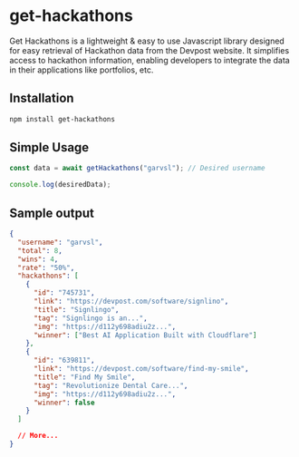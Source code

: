 # get-hackathons

Get Hackathons is a lightweight & easy to use Javascript library designed for easy retrieval of Hackathon data from the Devpost website. It simplifies access to hackathon information, enabling developers to integrate the data in their applications like portfolios, etc.

## Installation

```bash
npm install get-hackathons
```

## Simple Usage

```javascript
const data = await getHackathons("garvsl"); // Desired username

console.log(desiredData);
```

## Sample output

```json
{
  "username": "garvsl",
  "total": 8,
  "wins": 4,
  "rate": "50%",
  "hackathons": [
    {
      "id": "745731",
      "link": "https://devpost.com/software/signlino",
      "title": "Signlingo",
      "tag": "Signlingo is an...",
      "img": "https://d112y698adiu2z...",
      "winner": ["Best AI Application Built with Cloudflare"]
    },
    {
      "id": "639811",
      "link": "https://devpost.com/software/find-my-smile",
      "title": "Find My Smile",
      "tag": "Revolutionize Dental Care...",
      "img": "https://d112y698adiu2z...",
      "winner": false
    }
  ]

  // More...
}
```
